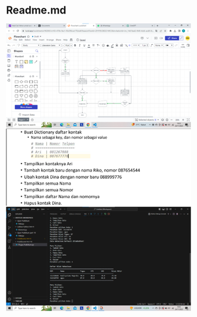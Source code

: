 # Readme.md
![gambar](Pertemuan10/Flowchart1.png)
![gambar](soal.png)
![gambar](Pertemuan10/Tabel.png)
